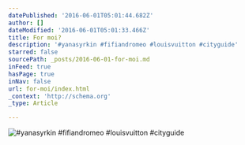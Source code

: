 ```yaml
---
datePublished: '2016-06-01T05:01:44.682Z'
author: []
dateModified: '2016-06-01T05:01:33.466Z'
title: For moi?
description: '#yanasyrkin #fifiandromeo #louisvuitton #cityguide'
starred: false
sourcePath: _posts/2016-06-01-for-moi.md
inFeed: true
hasPage: true
inNav: false
url: for-moi/index.html
_context: 'http://schema.org'
_type: Article

---
```

![#yanasyrkin #fifiandromeo #louisvuitton #cityguide](https://the-grid-user-content.s3-us-west-2.amazonaws.com/3c24c22b-2653-4694-9610-ae522df472ff.jpg)
